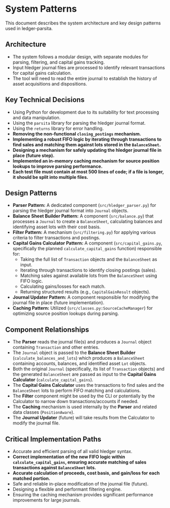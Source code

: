 # System Patterns

This document describes the system architecture and key design patterns used in ledger-parsita.

## Architecture

- The system follows a modular design, with separate modules for parsing, filtering, and capital gains tracking.
- Input hledger journal files are processed to identify relevant transactions for capital gains calculation.
- The tool will need to read the entire journal to establish the history of asset acquisitions and dispositions.

## Key Technical Decisions

- Using Python for development due to its suitability for text processing and data manipulation.
- Using the `parsita` library for parsing the hledger journal format.
- Using the `returns` library for error handling.
- **Removing the non-functional `closing_postings` mechanism.**
- **Implementing a robust FIFO logic by iterating through transactions to find sales and matching them against lots stored in the `BalanceSheet`.**
- **Designing a mechanism for safely updating the hledger journal file in place (future step).**
- **Implemented an in-memory caching mechanism for source position lookups to improve parsing performance.**
- **Each test file must contain at most 500 lines of code; if a file is longer, it should be split into multiple files.**

## Design Patterns

- **Parser Pattern:** A dedicated component (`src/hledger_parser.py`) for parsing the hledger journal format into `Journal` objects.
- **Balance Sheet Builder Pattern:** A component (`src/balance.py`) that processes a `Journal` to create a `BalanceSheet`, calculating balances and identifying asset lots with their cost basis.
- **Filter Pattern:** A mechanism (`src/filtering.py`) for applying various criteria to filter transactions and postings.
- **Capital Gains Calculator Pattern:** A component (`src/capital_gains.py`, specifically the planned `calculate_capital_gains` function) responsible for:
    - Taking the full list of `Transaction` objects and the `BalanceSheet` as input.
    - Iterating through transactions to identify closing postings (sales).
    - Matching sales against available lots from the `BalanceSheet` using FIFO logic.
    - Calculating gains/losses for each match.
    - Returning structured results (e.g., `CapitalGainResult` objects).
- **Journal Updater Pattern:** A component responsible for modifying the journal file in place (future implementation).
- **Caching Pattern:** Utilized (`src/classes.py:SourceCacheManager`) for optimizing source position lookups during parsing.

## Component Relationships

- The **Parser** reads the journal file(s) and produces a `Journal` object containing `Transaction` and other entries.
- The `Journal` object is passed to the **Balance Sheet Builder** (`calculate_balances_and_lots`) which produces a `BalanceSheet` containing accounts, balances, and identified asset `Lot` objects.
- Both the original `Journal` (specifically, its list of `Transaction` objects) and the generated `BalanceSheet` are passed as input to the **Capital Gains Calculator** (`calculate_capital_gains`).
- The **Capital Gains Calculator** uses the transactions to find sales and the `BalanceSheet` lots to perform FIFO matching and calculations.
- The **Filter** component might be used by the CLI or potentially by the Calculator to narrow down transactions/accounts if needed.
- The **Caching** mechanism is used internally by the **Parser** and related data classes (`PositionAware`).
- The **Journal Updater** (future) will take results from the Calculator to modify the journal file.

## Critical Implementation Paths

- Accurate and efficient parsing of all valid hledger syntax.
- **Correct implementation of the new FIFO logic within `calculate_capital_gains`, ensuring accurate matching of sales transactions against `BalanceSheet` lots.**
- **Accurate calculation of proceeds, cost basis, and gain/loss for each matched portion.**
- Safe and reliable in-place modification of the journal file (future).
- Designing a flexible and performant filtering engine.
- Ensuring the caching mechanism provides significant performance improvements for large journals.

